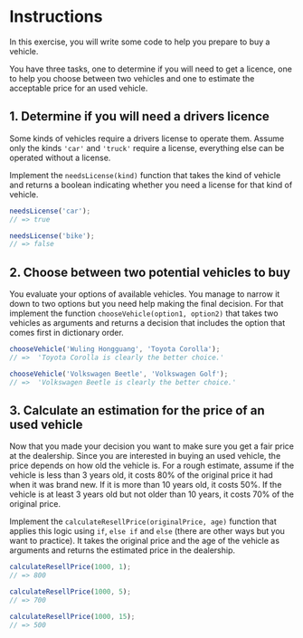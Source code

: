 # Instructions

In this exercise, you will write some code to help you prepare to buy a vehicle.

You have three tasks, one to determine if you will need to get a licence, one to help you choose between two vehicles and one to estimate the acceptable price for an used vehicle.

## 1. Determine if you will need a drivers licence

Some kinds of vehicles require a drivers license to operate them.
Assume only the kinds `'car'` and `'truck'` require a license, everything else can be operated without a license.

Implement the `needsLicense(kind)` function that takes the kind of vehicle and returns a boolean indicating whether you need a license for that kind of vehicle.

```javascript
needsLicense('car');
// => true

needsLicense('bike');
// => false
```

## 2. Choose between two potential vehicles to buy

You evaluate your options of available vehicles.
You manage to narrow it down to two options but you need help making the final decision.
For that implement the function `chooseVehicle(option1, option2)` that takes two vehicles as arguments and returns a decision that includes the option that comes first in dictionary order.

```javascript
chooseVehicle('Wuling Hongguang', 'Toyota Corolla');
// =>  'Toyota Corolla is clearly the better choice.'

chooseVehicle('Volkswagen Beetle', 'Volkswagen Golf');
// =>  'Volkswagen Beetle is clearly the better choice.'
```

## 3. Calculate an estimation for the price of an used vehicle

Now that you made your decision you want to make sure you get a fair price at the dealership.
Since you are interested in buying an used vehicle, the price depends on how old the vehicle is.
For a rough estimate, assume if the vehicle is less than 3 years old, it costs 80% of the original price it had when it was brand new.
If it is more than 10 years old, it costs 50%.
If the vehicle is at least 3 years old but not older than 10 years, it costs 70% of the original price.

Implement the `calculateResellPrice(originalPrice, age)` function that applies this logic using `if`, `else if` and `else` (there are other ways but you want to practice).
It takes the original price and the age of the vehicle as arguments and returns the estimated price in the dealership.

```javascript
calculateResellPrice(1000, 1);
// => 800

calculateResellPrice(1000, 5);
// => 700

calculateResellPrice(1000, 15);
// => 500
```

